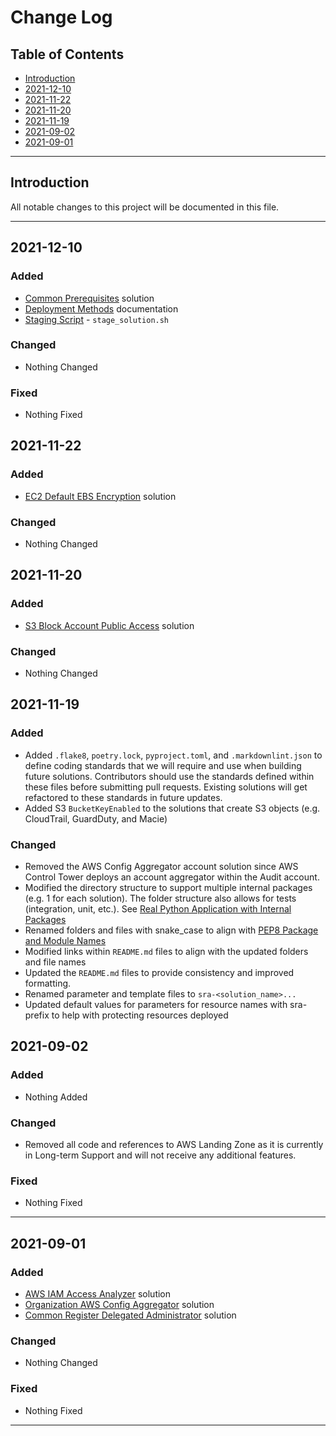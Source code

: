 # Change Log<!-- omit in toc -->

## Table of Contents<!-- omit in toc -->

- [Introduction](#introduction)
- [2021-12-10](#2021-12-10)
- [2021-11-22](#2021-11-22)
- [2021-11-20](#2021-11-20)
- [2021-11-19](#2021-11-19)
- [2021-09-02](#2021-09-02)
- [2021-09-01](#2021-09-01)

---

## Introduction

All notable changes to this project will be documented in this file.

---

## 2021-12-10

### Added<!-- omit in toc -->

- [Common Prerequisites](aws_sra_examples/solutions/common/common_prerequisites/) solution
- [Deployment Methods](aws_sra_examples/docs/DEPLOYMENT-METHODS.md) documentation
- [Staging Script](aws_sra_examples/utils/packaging_scripts/) - `stage_solution.sh`

### Changed<!-- omit in toc -->

- Nothing Changed

### Fixed<!-- omit in toc -->

- Nothing Fixed

## 2021-11-22

### Added<!-- omit in toc -->

- [EC2 Default EBS Encryption](aws_sra_examples/solutions/ec2/ec2_default_ebs_encryption) solution

### Changed<!-- omit in toc -->

- Nothing Changed

## 2021-11-20

### Added<!-- omit in toc -->

- [S3 Block Account Public Access](aws_sra_examples/solutions/s3/s3_block_account_public_access) solution

### Changed<!-- omit in toc -->

- Nothing Changed

## 2021-11-19

### Added<!-- omit in toc -->

- Added `.flake8`, `poetry.lock`, `pyproject.toml`, and `.markdownlint.json` to define coding standards that we will require and use when building future solutions. Contributors should use the standards defined within these files before submitting
  pull requests. Existing solutions will get refactored to these standards in future updates.
- Added S3 `BucketKeyEnabled` to the solutions that create S3 objects (e.g. CloudTrail, GuardDuty, and Macie)

### Changed<!-- omit in toc -->

- Removed the AWS Config Aggregator account solution since AWS Control Tower deploys an account aggregator within the Audit account.
- Modified the directory structure to support multiple internal packages (e.g. 1 for each solution). The folder structure also allows for tests (integration, unit, etc.). See
  [Real Python Application with Internal Packages](https://realpython.com/python-application-layouts/#application-with-internal-packages)
- Renamed folders and files with snake_case to align with [PEP8 Package and Module Names](https://www.python.org/dev/peps/pep-0008/#package-and-module-names)
- Modified links within `README.md` files to align with the updated folders and file names
- Updated the `README.md` files to provide consistency and improved formatting.
- Renamed parameter and template files to `sra-<solution_name>...`
- Updated default values for parameters for resource names with sra- prefix to help with protecting resources deployed

## 2021-09-02

### Added<!-- omit in toc -->

- Nothing Added

### Changed<!-- omit in toc -->

- Removed all code and references to AWS Landing Zone as it is currently in Long-term Support and will not receive any additional features.

### Fixed<!-- omit in toc -->

- Nothing Fixed

---

## 2021-09-01

### Added<!-- omit in toc -->

- [AWS IAM Access Analyzer](aws_sra_examples/solutions/iam/iam_access_analyzer/) solution
- [Organization AWS Config Aggregator](aws_sra_examples/solutions/config/config_aggregator_org/) solution
- [Common Register Delegated Administrator](aws_sra_examples/solutions/common/common_register_delegated_administrator/) solution

### Changed<!-- omit in toc -->

- Nothing Changed

### Fixed<!-- omit in toc -->

- Nothing Fixed

---
